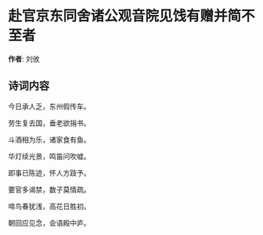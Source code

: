 # 赴官京东同舍诸公观音院见饯有赠并简不至者

**作者**: 刘攽

## 诗词内容

今日承人乏，东州假传车。

劳生复去国，垂老欲捐书。

斗酒相为乐，诸家食有鱼。

华灯续光景，鸣笛问吹嘘。

即事已陈迹，怀人方跂予。

要官多谒禁，数子莫情疏。

啼鸟春犹浅，高花日胜初。

朝回应见念，会语殿中庐。

